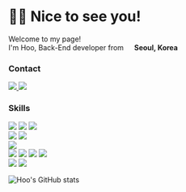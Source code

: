<h1>🙋‍♂️ Nice to see you! </h1>


<p>Welcome to my page! </br> I'm Hoo, Back-End developer from <img src="https://cdn-icons-png.flaticon.com/128/206/206758.png" width="13"/>
 <b>Seoul, Korea</b> </p>

<h3> Contact </h3>
<p>
  <a href="https://programmer-hoo.tistory.com/">
    <img src="https://img.shields.io/badge/-Blog-F05032?&logo=Tistory&logoColor=white">
  </a>
  <a href="https://excessive-ethernet-7ba.notion.site/Public-ce0eeed4ed44432a952b9de6a79dd4f2?pvs=4">
    <img src="https://img.shields.io/badge/-Resume-000000?&logo=Notion&logoColor=white">
  </a>

</p>
<h3> Skills </h3> 
  <p> 
   <img src="https://img.shields.io/badge/-TypeScript-3178C6?&logo=TypeScript&logoColor=white">
   <img src="https://img.shields.io/badge/-JavaScript-F7DF1E?&logo=JavaScript&logoColor=white">
   <img src="https://img.shields.io/badge/-NodeJS-5FA04E?&logo=Node.js&logoColor=white"><br>
   <img src="https://img.shields.io/badge/-NestJS-E0234E?&logo=NestJS&logoColor=white">
   <img src="https://img.shields.io/badge/-Express-000000?&logo=Express&logoColor=white"><br> 
   <img src="https://img.shields.io/badge/-Jest-C21325?&logo=Jest&logoColor=white"><br> 
   <img src="https://img.shields.io/badge/-MySQL-4479A1?&logo=MySQL&logoColor=white">
   <img src="https://img.shields.io/badge/-Docker-2496ED?&logo=Docker&logoColor=white">
   <img src="https://img.shields.io/badge/-PM2-2B037A?&logo=PM2&logoColor=white">
   <img src="https://img.shields.io/badge/-AWS-232F3E?&logo=Amazon-AWS&logoColor=white"><br> 
   <img src="https://img.shields.io/badge/-Git-F05032?&logo=Git&logoColor=white">
   <img src="https://img.shields.io/badge/-Webstorm-000000?&logo=Webstorm&logoColor=white">
 </p>

![Hoo's GitHub stats](https://github-readme-stats.vercel.app/api?username=Hoo93&show_icons=true&theme=radical)
